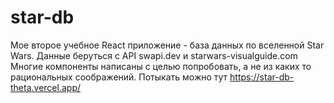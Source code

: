 # star-db
 Мое второе учебное React приложение - база данных по вселенной Star Wars. 
 Данные беруться с API swapi.dev и starwars-visualguide.com 
 Многие компоненты написаны с целью попробовать, а не из каких то рациональных соображений.
 Потыкать можно тут https://star-db-theta.vercel.app/
